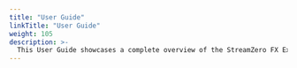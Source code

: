 ```yaml
---
title: "User Guide"
linkTitle: "User Guide"
weight: 105
description: >-
  This User Guide showcases a complete overview of the StreamZero FX Executions/Packages Framework. Working along typical patterns for engineers working with the StreamZero Data Platform.
---
```


